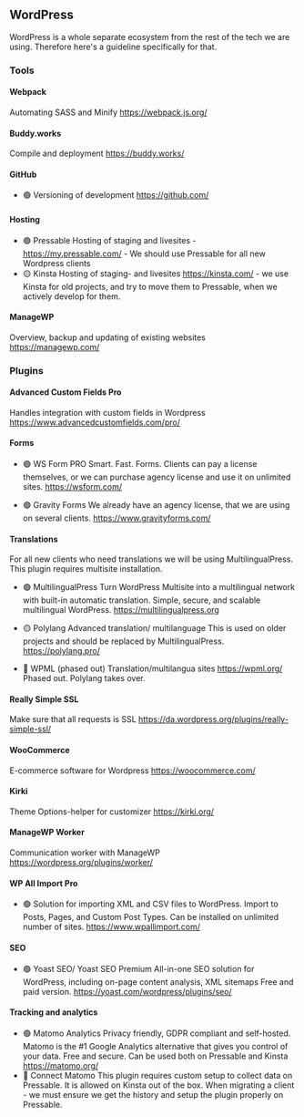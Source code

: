 ## WordPress

WordPress is a whole separate ecosystem from the rest of the tech we are using.
Therefore here's a guideline specifically for that.

### Tools

#### Webpack
Automating SASS and Minify
https://webpack.js.org/

#### Buddy.works
Compile and deployment
https://buddy.works/

#### GitHub
- 🟢 Versioning of development
https://github.com/

#### Hosting
- 🟢 Pressable Hosting of staging and livesites - https://my.pressable.com/ - We should use Pressable for all new Wordpress clients
- 🟡 Kinsta Hosting of staging- and livesites
https://kinsta.com/ - we use Kinsta for old projects, and try to move them to Pressable, when we actively develop for them.

#### ManageWP
Overview, backup and updating of existing websites
https://managewp.com/

### Plugins

#### Advanced Custom Fields Pro
Handles integration with custom fields in Wordpress
https://www.advancedcustomfields.com/pro/

#### Forms
- 🟢 WS Form PRO
Smart. Fast. Forms. Clients can pay a license themselves, or we can purchase agency license and use it on unlimited sites.
https://wsform.com/

- 🟢 Gravity Forms
We already have an agency license, that we are using on several clients.
https://www.gravityforms.com/

#### Translations
For all new clients who need translations we will be using MultilingualPress. This plugin requires multisite installation. 

- 🟢 MultilingualPress
Turn WordPress Multisite into a multilingual network with built-in automatic translation. Simple, secure, and scalable multilingual WordPress.
https://multilingualpress.org

- 🟡 Polylang
Advanced translation/ multilanguage
This is used on older projects and should be replaced by MultilingualPress.
https://polylang.pro/

- 🔴 WPML (phased out)
Translation/multilangua sites
https://wpml.org/
Phased out. Polylang takes over.

#### Really Simple SSL
Make sure that all requests is SSL
https://da.wordpress.org/plugins/really-simple-ssl/

#### WooCommerce
E-commerce software for Wordpress
https://woocommerce.com/

#### Kirki
Theme Options-helper for customizer
https://kirki.org/

#### ManageWP Worker
Communication worker with ManageWP
https://wordpress.org/plugins/worker/

#### WP All Import Pro
- 🟢 Solution for importing XML and CSV files to WordPress. Import to Posts, Pages, and Custom Post Types. 
Can be installed on unlimited number of sites. 
https://www.wpallimport.com/

#### SEO
- 🟢 Yoast SEO/ Yoast SEO Premium
All-in-one SEO solution for WordPress, including on-page content analysis, XML sitemaps
Free and paid version.
https://yoast.com/wordpress/plugins/seo/

#### Tracking and analytics
- 🟢 Matomo Analytics 
Privacy friendly, GDPR compliant and self-hosted. Matomo is the #1 Google Analytics alternative that gives you control of your data. Free and secure.
Can be used both on Pressable and Kinsta
https://matomo.org/
- 🔴 Connect Matomo
This plugin requires custom setup to collect data on Pressable. It is allowed on Kinsta out of the box. When migrating a client - we must ensure we get the history and setup the plugin properly on Pressable.